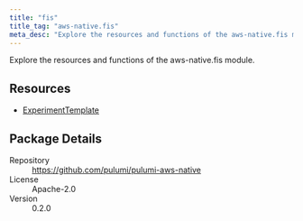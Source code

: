```yaml
---
title: "fis"
title_tag: "aws-native.fis"
meta_desc: "Explore the resources and functions of the aws-native.fis module."
---
```


<!-- WARNING: this file was generated by Pulumi Docs Generator. -->
<!-- Do not edit by hand unless you're certain you know what you are doing! -->

Explore the resources and functions of the aws-native.fis module.

<h2 id="resources">Resources</h2>
<ul class="api">
    <li><a href="experimenttemplate" title="ExperimentTemplate"><span class="symbol resource"></span>ExperimentTemplate</a></li>
</ul>

<h2 id="package-details">Package Details</h2>
<dl class="package-details">
	<dt>Repository</dt>
	<dd><a href="https://github.com/pulumi/pulumi-aws-native">https://github.com/pulumi/pulumi-aws-native</a></dd>
	<dt>License</dt>
	<dd>Apache-2.0</dd>
	<dt>Version</dt>
	<dd>0.2.0</dd>
</dl>

